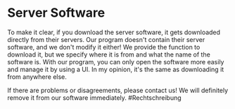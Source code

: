# Server Software
To make it clear, if you download the server software, it gets downloaded directly from their servers. 
Our program doesn't contain their server software, and we don't modify it either! 
We provide the function to download it, but we specify where it is from and what the name of the software is. 
With our program, you can only open the software more easily and manage it by using a UI. 
In my opinion, it's the same as downloading it from anywhere else.

If there are problems or disagreements, please contact us! We will definitely remove it from our software immediately. #Rechtschreibung

